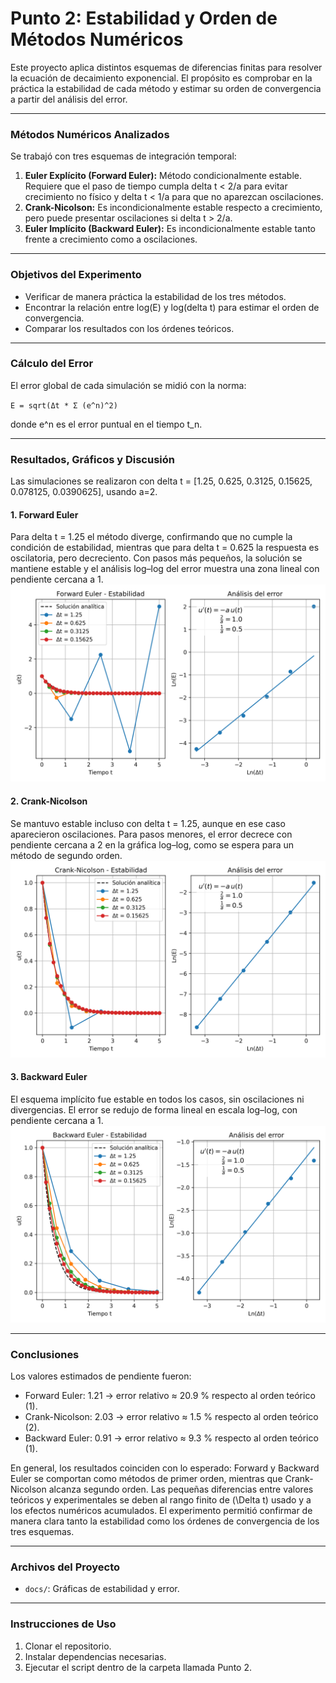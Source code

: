 # Punto 2: Estabilidad y Orden de Métodos Numéricos

Este proyecto aplica distintos esquemas de diferencias finitas para resolver la ecuación de decaimiento exponencial. El propósito es comprobar en la práctica la estabilidad de cada método y estimar su orden de convergencia a partir del análisis del error.

---

### Métodos Numéricos Analizados

Se trabajó con tres esquemas de integración temporal:

1. **Euler Explícito (Forward Euler):** Método condicionalmente estable. Requiere que el paso de tiempo cumpla delta t < 2/a para evitar crecimiento no físico y delta t < 1/a para que no aparezcan oscilaciones.
2. **Crank-Nicolson:** Es incondicionalmente estable respecto a crecimiento, pero puede presentar oscilaciones si delta t > 2/a.
3. **Euler Implícito (Backward Euler):** Es incondicionalmente estable tanto frente a crecimiento como a oscilaciones.

---

### Objetivos del Experimento

- Verificar de manera práctica la estabilidad de los tres métodos.  
- Encontrar la relación entre log(E) y log(delta t) para estimar el orden de convergencia.  
- Comparar los resultados con los órdenes teóricos.  

---

### Cálculo del Error

El error global de cada simulación se midió con la norma:

`E = sqrt(Δt * Σ (e^n)^2)`

donde e^n es el error puntual en el tiempo t_n.  

---

### Resultados, Gráficos y Discusión

Las simulaciones se realizaron con delta t = [1.25, 0.625, 0.3125, 0.15625, 0.078125, 0.0390625], usando a=2.  

#### **1. Forward Euler**
Para delta t = 1.25 el método diverge, confirmando que no cumple la condición de estabilidad, mientras que para delta t = 0.625 la respuesta es oscilatoria, pero decreciento. Con pasos más pequeños, la solución se mantiene estable y el análisis log–log del error muestra una zona lineal con pendiente cercana a 1.  
![Forward Euler - Estabilidad y Orden](docs/Forward_Euler.png)

#### **2. Crank-Nicolson**
Se mantuvo estable incluso con delta t = 1.25, aunque en ese caso aparecieron oscilaciones. Para pasos menores, el error decrece con pendiente cercana a 2 en la gráfica log–log, como se espera para un método de segundo orden.  
![Crank-Nicolson - Estabilidad y Orden](docs/Crank-Nicolson.png)

#### **3. Backward Euler**
El esquema implícito fue estable en todos los casos, sin oscilaciones ni divergencias. El error se redujo de forma lineal en escala log–log, con pendiente cercana a 1.  
![Backward Euler - Estabilidad y Orden](docs/Backward_Euler.png)

---

### Conclusiones

Los valores estimados de pendiente fueron:  

- Forward Euler: 1.21 → error relativo ≈ 20.9 % respecto al orden teórico (1).  
- Crank-Nicolson: 2.03 → error relativo ≈ 1.5 % respecto al orden teórico (2).  
- Backward Euler: 0.91 → error relativo ≈ 9.3 % respecto al orden teórico (1).  

En general, los resultados coinciden con lo esperado: Forward y Backward Euler se comportan como métodos de primer orden, mientras que Crank-Nicolson alcanza segundo orden. Las pequeñas diferencias entre valores teóricos y experimentales se deben al rango finito de \(\Delta t\) usado y a los efectos numéricos acumulados. El experimento permitió confirmar de manera clara tanto la estabilidad como los órdenes de convergencia de los tres esquemas.

---

### Archivos del Proyecto

- `docs/`: Gráficas de estabilidad y error.  

---

### Instrucciones de Uso

1. Clonar el repositorio.  
2. Instalar dependencias necesarias.  
3. Ejecutar el script dentro de la carpeta llamada Punto 2.
